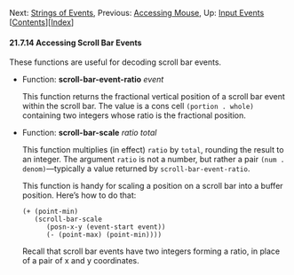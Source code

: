 <!-- This is the GNU Emacs Lisp Reference Manual
corresponding to Emacs version 27.2.

Copyright (C) 1990-1996, 1998-2021 Free Software Foundation,
Inc.

Permission is granted to copy, distribute and/or modify this document
under the terms of the GNU Free Documentation License, Version 1.3 or
any later version published by the Free Software Foundation; with the
Invariant Sections being "GNU General Public License," with the
Front-Cover Texts being "A GNU Manual," and with the Back-Cover
Texts as in (a) below.  A copy of the license is included in the
section entitled "GNU Free Documentation License."

(a) The FSF's Back-Cover Text is: "You have the freedom to copy and
modify this GNU manual.  Buying copies from the FSF supports it in
developing GNU and promoting software freedom." -->

<!-- Created by GNU Texinfo 6.7, http://www.gnu.org/software/texinfo/ -->

Next: [Strings of Events](Strings-of-Events.html), Previous: [Accessing Mouse](Accessing-Mouse.html), Up: [Input Events](Input-Events.html)   \[[Contents](index.html#SEC_Contents "Table of contents")]\[[Index](Index.html "Index")]

#### 21.7.14 Accessing Scroll Bar Events

These functions are useful for decoding scroll bar events.

*   Function: **scroll-bar-event-ratio** *event*

    This function returns the fractional vertical position of a scroll bar event within the scroll bar. The value is a cons cell `(portion . whole)` containing two integers whose ratio is the fractional position.

<!---->

*   Function: **scroll-bar-scale** *ratio total*

    This function multiplies (in effect) `ratio` by `total`, rounding the result to an integer. The argument `ratio` is not a number, but rather a pair `(num . denom)`—typically a value returned by `scroll-bar-event-ratio`.

    This function is handy for scaling a position on a scroll bar into a buffer position. Here’s how to do that:

        (+ (point-min)
           (scroll-bar-scale
              (posn-x-y (event-start event))
              (- (point-max) (point-min))))

    Recall that scroll bar events have two integers forming a ratio, in place of a pair of x and y coordinates.
